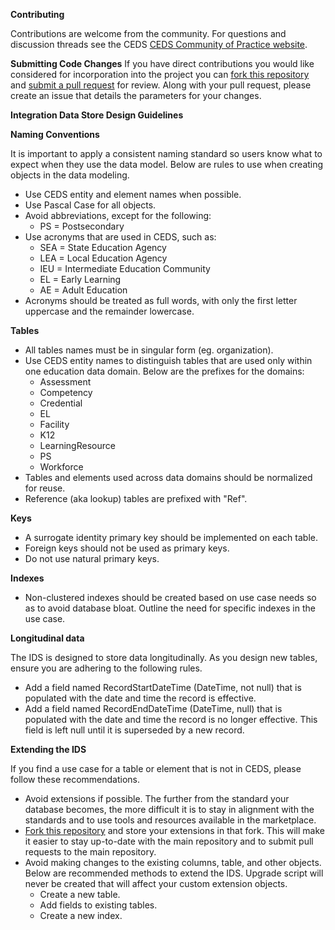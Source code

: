 **Contributing**

Contributions are welcome from the community. For questions and discussion threads see the CEDS [CEDS Community of Practice website]( https://ceds.grads360.org/#program).

**Submitting Code Changes**
If you have direct contributions you would like considered for incorporation
into the project you can [fork this repository](https://help.github.com/articles/fork-a-repo/) and
[submit a pull request](https://help.github.com/articles/about-pull-requests/) for review.  Along with your pull request, please
create an issue that details the parameters for your changes.

**Integration Data Store Design Guidelines**

**Naming Conventions**

It is important to apply a consistent naming standard so users know what to
expect when they use the data model.  Below are rules to use when creating objects
in the data modeling.

* Use CEDS entity and element names when possible.
* Use Pascal Case for all objects.
* Avoid abbreviations, except for the following:
  * PS = Postsecondary
* Use acronyms that are used in CEDS, such as:
  * SEA = State Education Agency
  * LEA = Local Education Agency
  * IEU = Intermediate Education Community
  * EL = Early Learning
  * AE = Adult Education
* Acronyms should be treated as full words, with only the first letter uppercase and the remainder lowercase.

**Tables**

* All tables names must be in singular form (eg. organization).
* Use CEDS entity names to distinguish tables that are used only within one education data domain.  Below are the prefixes for the domains:
  * Assessment
  * Competency
  * Credential
  * EL
  * Facility
  * K12
  * LearningResource
  * PS
  * Workforce
* Tables and elements used across data domains should be normalized for reuse.
* Reference (aka lookup) tables are prefixed with "Ref". 

**Keys**

* A surrogate identity primary key should be implemented on each table.  
* Foreign keys should not be used as primary keys.
* Do not use natural primary keys.

**Indexes**

* Non-clustered indexes should be created based on use case needs so as to avoid database bloat.  Outline the need for specific indexes in the use case.

**Longitudinal data**

The IDS is designed to store data longitudinally.  As you design new tables, ensure you are adhering to the following rules.

* Add a field named RecordStartDateTime (DateTime, not null) that is populated with the date and time the record is effective.
* Add a field named RecordEndDateTime (DateTime, null) that is populated with the date and time the record is no longer effective.  This field is left null until it is superseded by a new record.

**Extending the IDS**

If you find a use case for a table or element that is not in CEDS, please follow these recommendations.

* Avoid extensions if possible.  The further from the standard your database becomes, the more difficult it is to stay in alignment with the standards and to use tools and resources available in the marketplace.  
* [Fork this repository](https://help.github.com/articles/fork-a-repo/) and store your extensions  in that fork.  This will make it easier to stay up-to-date with the main repository and to submit pull requests to the main repository.
* Avoid making changes to the existing columns, table, and other objects.  Below are recommended methods to extend the IDS.  Upgrade script will never be created that will affect your custom extension objects.
  * Create a new table.  
  * Add fields to existing tables.
  * Create a new index.
